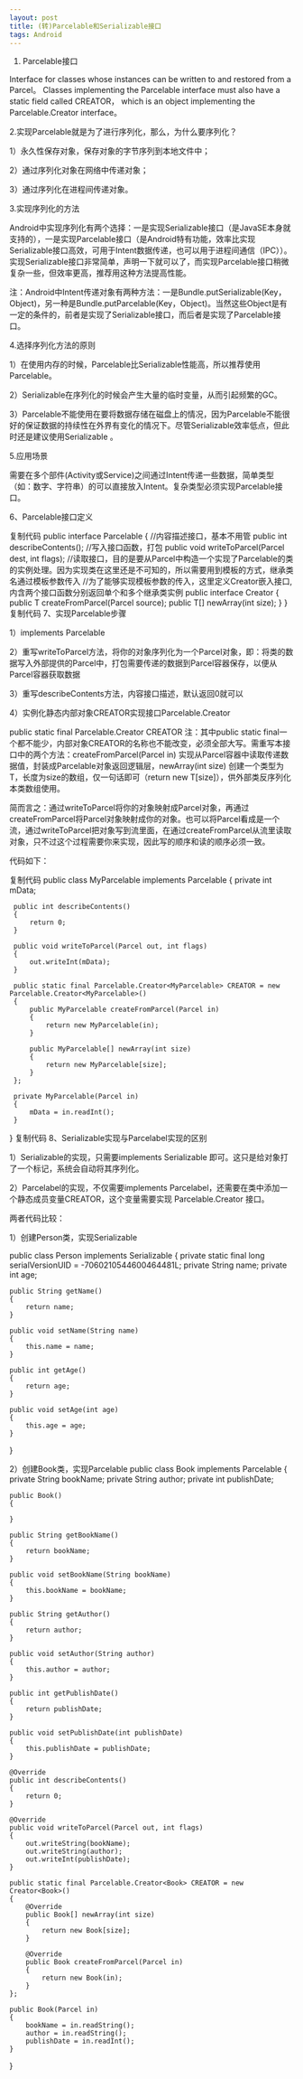 ```yaml
---
layout: post
title: (转)Parcelable和Serializable接口
tags: Android
---
```

1. Parcelable接口

Interface for classes whose instances can be written to and restored from a Parcel。 Classes implementing the Parcelable interface must also have a static field called CREATOR， which is an object implementing the Parcelable.Creator interface。

2.实现Parcelable就是为了进行序列化，那么，为什么要序列化？

1）永久性保存对象，保存对象的字节序列到本地文件中；

2）通过序列化对象在网络中传递对象；

3）通过序列化在进程间传递对象。

3.实现序列化的方法

Android中实现序列化有两个选择：一是实现Serializable接口（是JavaSE本身就支持的），一是实现Parcelable接口（是Android特有功能，效率比实现Serializable接口高效，可用于Intent数据传递，也可以用于进程间通信（IPC））。实现Serializable接口非常简单，声明一下就可以了，而实现Parcelable接口稍微复杂一些，但效率更高，推荐用这种方法提高性能。

注：Android中Intent传递对象有两种方法：一是Bundle.putSerializable(Key，Object)，另一种是Bundle.putParcelable(Key，Object)。当然这些Object是有一定的条件的，前者是实现了Serializable接口，而后者是实现了Parcelable接口。

4.选择序列化方法的原则

1）在使用内存的时候，Parcelable比Serializable性能高，所以推荐使用Parcelable。

2）Serializable在序列化的时候会产生大量的临时变量，从而引起频繁的GC。

3）Parcelable不能使用在要将数据存储在磁盘上的情况，因为Parcelable不能很好的保证数据的持续性在外界有变化的情况下。尽管Serializable效率低点，但此时还是建议使用Serializable 。

5.应用场景

需要在多个部件(Activity或Service)之间通过Intent传递一些数据，简单类型（如：数字、字符串）的可以直接放入Intent。复杂类型必须实现Parcelable接口。

6、Parcelable接口定义

复制代码
public interface Parcelable 
{
    //内容描述接口，基本不用管
    public int describeContents();
    //写入接口函数，打包
    public void writeToParcel(Parcel dest, int flags);
    //读取接口，目的是要从Parcel中构造一个实现了Parcelable的类的实例处理。因为实现类在这里还是不可知的，所以需要用到模板的方式，继承类名通过模板参数传入
    //为了能够实现模板参数的传入，这里定义Creator嵌入接口,内含两个接口函数分别返回单个和多个继承类实例
    public interface Creator<T> 
    {
           public T createFromParcel(Parcel source);
           public T[] newArray(int size);
    }
}
复制代码
7、实现Parcelable步骤

1）implements Parcelable

2）重写writeToParcel方法，将你的对象序列化为一个Parcel对象，即：将类的数据写入外部提供的Parcel中，打包需要传递的数据到Parcel容器保存，以便从 Parcel容器获取数据

3）重写describeContents方法，内容接口描述，默认返回0就可以

4）实例化静态内部对象CREATOR实现接口Parcelable.Creator

public static final Parcelable.Creator<T> CREATOR
注：其中public static final一个都不能少，内部对象CREATOR的名称也不能改变，必须全部大写。需重写本接口中的两个方法：createFromParcel(Parcel in) 实现从Parcel容器中读取传递数据值，封装成Parcelable对象返回逻辑层，newArray(int size) 创建一个类型为T，长度为size的数组，仅一句话即可（return new T[size]），供外部类反序列化本类数组使用。

简而言之：通过writeToParcel将你的对象映射成Parcel对象，再通过createFromParcel将Parcel对象映射成你的对象。也可以将Parcel看成是一个流，通过writeToParcel把对象写到流里面，在通过createFromParcel从流里读取对象，只不过这个过程需要你来实现，因此写的顺序和读的顺序必须一致。

代码如下：

复制代码
public class MyParcelable implements Parcelable 
{
     private int mData;

     public int describeContents() 
     {
         return 0;
     }

     public void writeToParcel(Parcel out, int flags) 
     {
         out.writeInt(mData);
     }

     public static final Parcelable.Creator<MyParcelable> CREATOR = new Parcelable.Creator<MyParcelable>() 
     {
         public MyParcelable createFromParcel(Parcel in) 
         {
             return new MyParcelable(in);
         }

         public MyParcelable[] newArray(int size) 
         {
             return new MyParcelable[size];
         }
     };
     
     private MyParcelable(Parcel in) 
     {
         mData = in.readInt();
     }
 }
复制代码
8、Serializable实现与Parcelabel实现的区别

1）Serializable的实现，只需要implements  Serializable 即可。这只是给对象打了一个标记，系统会自动将其序列化。

2）Parcelabel的实现，不仅需要implements  Parcelabel，还需要在类中添加一个静态成员变量CREATOR，这个变量需要实现 Parcelable.Creator 接口。

两者代码比较：

1）创建Person类，实现Serializable

public class Person implements Serializable
{
    private static final long serialVersionUID = -7060210544600464481L;
    private String name;
    private int age;
    
    public String getName()
    {
        return name;
    }
    
    public void setName(String name)
    {
        this.name = name;
    }
    
    public int getAge()
    {
        return age;
    }
    
    public void setAge(int age)
    {
        this.age = age;
    }
}

2）创建Book类，实现Parcelable
public class Book implements Parcelable
{
    private String bookName;
    private String author;
    private int publishDate;
    
    public Book()
    {
        
    }
    
    public String getBookName()
    {
        return bookName;
    }
    
    public void setBookName(String bookName)
    {
        this.bookName = bookName;
    }
    
    public String getAuthor()
    {
        return author;
    }
    
    public void setAuthor(String author)
    {
        this.author = author;
    }
    
    public int getPublishDate()
    {
        return publishDate;
    }
    
    public void setPublishDate(int publishDate)
    {
        this.publishDate = publishDate;
    }
    
    @Override
    public int describeContents()
    {
        return 0;
    }
    
    @Override
    public void writeToParcel(Parcel out, int flags)
    {
        out.writeString(bookName);
        out.writeString(author);
        out.writeInt(publishDate);
    }
    
    public static final Parcelable.Creator<Book> CREATOR = new Creator<Book>()
    {
        @Override
        public Book[] newArray(int size)
        {
            return new Book[size];
        }
        
        @Override
        public Book createFromParcel(Parcel in)
        {
            return new Book(in);
        }
    };
    
    public Book(Parcel in)
    {
        bookName = in.readString();
        author = in.readString();
        publishDate = in.readInt();
    }
}